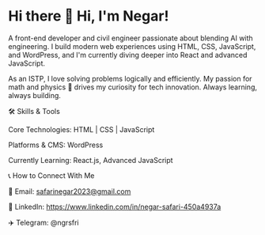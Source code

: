 # Hi there 👋 Hi, I'm Negar!

A front-end developer and civil engineer passionate about blending AI with engineering. I build modern web experiences using HTML, CSS, JavaScript, and WordPress, and I'm currently diving deeper into React and advanced JavaScript.

As an ISTP, I love solving problems logically and efficiently. My passion for math and physics 🧮 drives my curiosity for tech innovation. Always learning, always building.

🛠️ Skills & Tools

Core Technologies: HTML | CSS | JavaScript

Platforms & CMS: WordPress

Currently Learning: React.js, Advanced JavaScript

📞 How to Connect With Me

📧 Email: safarinegar2023@gmail.com

💼 LinkedIn: https://www.linkedin.com/in/negar-safari-450a4937a

✈️ Telegram: @ngrsfri
